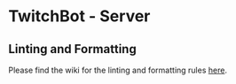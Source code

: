 # TwitchBot - Server

## Linting and Formatting

Please find the wiki for the linting and formatting rules [here](https://github.com/gbowne1/TwitchBot/wiki/Linting-and-Formatting).
